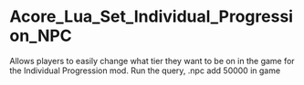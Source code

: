 # Acore_Lua_Set_Individual_Progression_NPC
Allows players to easily change what tier they want to be on in the game for the Individual Progression mod. Run the query, .npc add 50000 in game
